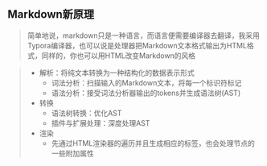 ## Markdown新原理

> 简单地说，markdown只是一种语言，而语言便需要编译器去翻译，我采用Typora编译器，也可以说是处理器把Markdown文本格式输出为HTML格式，同样的，你也可以用HTML改变Markdown的风格

> - 解析：将纯文本转换为一种结构化的数据表示形式
>   - 词法分析：扫描输入的Markdown文本，将每一个标识符标记
>   - 语法分析：接受词法分析器输出的tokens并生成语法树(AST)
> - 转换
>   - 语法树转换：优化AST
>   - 插件与扩展处理：深度处理AST
> - 渲染
>   - 先通过HTML渲染器的遍历并且生成相应的标签，也会处理节点的一些附加属性